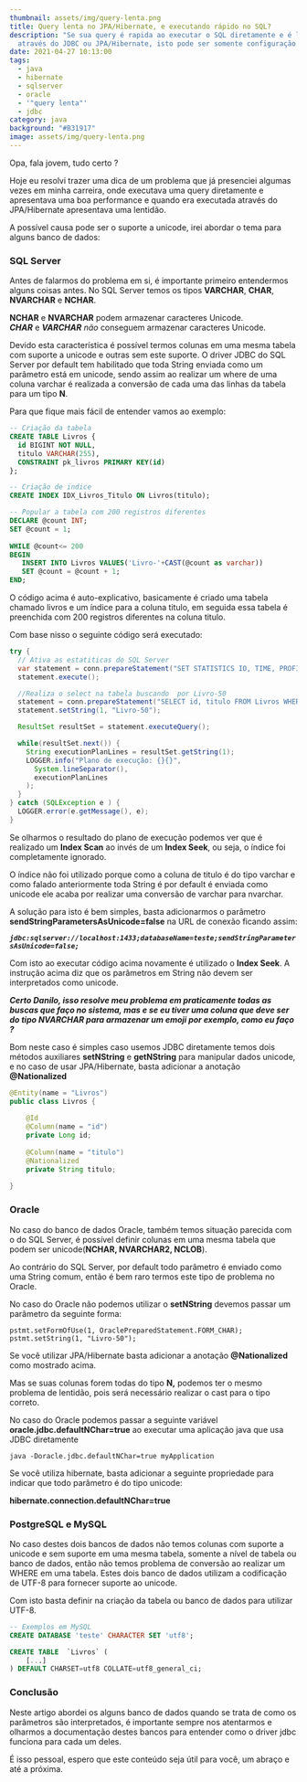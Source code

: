 ```yaml
---
thumbnail: assets/img/query-lenta.png
title: Query lenta no JPA/Hibernate, e executando rápido no SQL?
description: "Se sua query é rapida ao executar o SQL diretamente e é lenta
  através do JDBC ou JPA/Hibernate, isto pode ser somente configuração. "
date: 2021-04-27 10:13:00
tags:
  - java
  - hibernate
  - sqlserver
  - oracle
  - '"query lenta"'
  - jdbc
category: java
background: "#B31917"
image: assets/img/query-lenta.png
---
```

Opa, fala jovem, tudo certo ?

Hoje eu resolvi trazer uma dica de um problema que já presenciei algumas vezes em minha carreira, onde executava uma query diretamente e apresentava uma boa performance e quando era executada através do JPA/Hibernate apresentava uma lentidão. 

A possível causa pode ser o suporte a unicode, irei abordar o tema para alguns banco de dados:

### **SQL Server**

Antes de falarmos do problema em si, é importante primeiro entendermos alguns coisas antes. No SQL Server temos os tipos **VARCHAR**, **CHAR**, **NVARCHAR** e **NCHAR**.

**NCHAR** e **NVARCHAR** podem armazenar caracteres Unicode.\
***CHAR*** e ***VARCHAR*** *não* conseguem armazenar caracteres Unicode.

Devido esta característica é possível termos colunas em uma mesma tabela com suporte a unicode e outras sem este suporte. O driver JDBC do SQL Server por default tem habilitado que toda String enviada como um parâmetro está em unicode, sendo assim ao realizar um where de uma coluna varchar é realizada a conversão de cada uma das linhas da tabela para um tipo **N**.

Para que fique mais fácil de entender vamos ao exemplo:

```sql
-- Criação da tabela
CREATE TABLE Livros {
  id BIGINT NOT NULL,
  titulo VARCHAR(255),
  CONSTRAINT pk_livros PRIMARY KEY(id)
};

-- Criação de indice
CREATE INDEX IDX_Livros_Titulo ON Livros(titulo);

-- Popular a tabela com 200 registros diferentes
DECLARE @count INT;
SET @count = 1;
    
WHILE @count<= 200
BEGIN
   INSERT INTO Livros VALUES('Livro-'+CAST(@count as varchar))
   SET @count = @count + 1;
END;
```

O código acima é auto-explicativo, basicamente é criado uma tabela chamado livros e um índice para a coluna titulo, em seguida essa tabela é preenchida com 200 registros diferentes na coluna titulo.

Com base nisso o seguinte código será executado:

```java
try {
  // Ativa as estatiticas do SQL Server
  var statement = conn.prepareStatement("SET STATISTICS IO, TIME, PROFILE ON");
  statement.execute();

  //Realiza o select na tabela buscando  por Livro-50
  statement = conn.prepareStatement("SELECT id, titulo FROM Livros WHERE titulo = ? ");
  statement.setString(1, "Livro-50");

  ResultSet resultSet = statement.executeQuery();

  while(resultSet.next()) {
    String executionPlanLines = resultSet.getString(1);
    LOGGER.info("Plano de execução: {}{}",
      System.lineSeparator(),
      executionPlanLines
    );
  }
} catch (SQLException e ) {
  LOGGER.error(e.getMessage(), e);
}
```

Se olharmos o resultado do plano de execução podemos ver que é realizado um **Index Scan**  ao invés de um **Index Seek**, ou seja, o índice foi completamente ignorado.

O índice não foi utilizado porque como a coluna de titulo é do tipo varchar e como falado anteriormente toda String é por default é enviada como unicode ele acaba por realizar uma conversão de varchar para nvarchar.

A solução para isto é bem simples, basta adicionarmos o parâmetro **sendStringParametersAsUnicode=false**  na URL de conexão ficando assim:

***`jdbc:sqlserver://localhost:1433;databaseName=teste;sendStringParametersAsUnicode=false;`***

Com isto ao executar código acima novamente é utilizado o **Index Seek**. A instrução acima diz que os parâmetros em String não devem ser interpretados como unicode. 

***Certo Danilo, isso resolve meu problema em praticamente todas as buscas que faço no sistema, mas e se eu tiver uma coluna que deve ser do tipo NVARCHAR para armazenar um emoji por exemplo, como eu faço ?*** 

Bom neste caso é simples caso usemos JDBC diretamente temos dois métodos auxiliares **setNString** e **getNString** para manipular dados unicode, e no caso de usar JPA/Hibernate, basta adicionar a anotação **@Nationalized**

```java
@Entity(name = "Livros")
public class Livros {
 
    @Id
    @Column(name = "id")
    private Long id;
 
    @Column(name = "titulo")
    @Nationalized
    private String titulo;
     
}
```

### **Oracle**

No caso do banco de dados Oracle, também temos situação parecida com o do SQL Server, é possível definir colunas em uma mesma tabela que podem ser unicode(**NCHAR, NVARCHAR2, NCLOB**).

Ao contrário do SQL Server, por default todo parâmetro é enviado como uma String comum, então é bem raro termos este tipo de problema no Oracle.

No caso do Oracle não podemos utilizar o **setNString** devemos passar um parâmetro da seguinte forma:

`pstmt.setFormOfUse(1, OraclePreparedStatement.FORM_CHAR);
pstmt.setString(1, "Livro-50");`

Se você utilizar JPA/Hibernate basta adicionar a anotação **@Nationalized** como mostrado acima.

Mas se suas colunas forem todas do tipo **N,** podemos ter o mesmo problema de lentidão, pois será necessário realizar o cast para o tipo correto.

No caso do Oracle podemos passar a seguinte variável **oracle.jdbc.defaultNChar=true** ao executar uma aplicação java que usa JDBC diretamente

`java -Doracle.jdbc.defaultNChar=true myApplication`

Se você utiliza hibernate, basta adicionar a seguinte propriedade para indicar que todo parâmetro é do tipo unicode:

**hibernate.connection.defaultNChar=true**

### PostgreSQL e MySQL

No caso destes dois bancos de dados não temos colunas com suporte a unicode e sem suporte em uma mesma tabela, somente a nível de tabela ou banco de dados, então não temos problema de conversão ao realizar um WHERE em uma tabela. Estes dois banco de dados utilizam a codificação de UTF-8 para fornecer suporte ao unicode.

Com isto basta definir na criação da tabela ou banco de dados para utilizar UTF-8.

```sql
-- Exemplos em MySQL
CREATE DATABASE 'teste' CHARACTER SET 'utf8';

CREATE TABLE  `Livros` (
    [...]
) DEFAULT CHARSET=utf8 COLLATE=utf8_general_ci;
```

### Conclusão

Neste artigo abordei os alguns banco de dados quando se trata de como os parâmetros são interpretados, é importante sempre nos atentarmos e olharmos a documentação destes bancos para entender como o driver jdbc funciona para cada um deles.

É isso pessoal, espero que este conteúdo seja útil para você, um abraço e até a próxima.